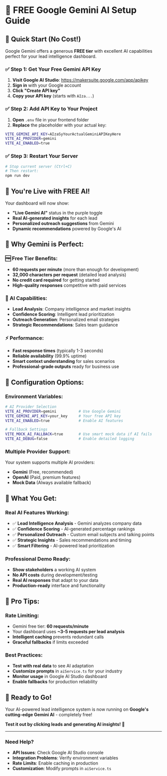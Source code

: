 # 🎯 **FREE Google Gemini AI Setup Guide**

## 🚀 **Quick Start (No Cost!)**

Google Gemini offers a generous **FREE tier** with excellent AI capabilities perfect for your lead intelligence dashboard.

### **✅ Step 1: Get Your Free Gemini API Key**

1. **Visit Google AI Studio**: https://makersuite.google.com/app/apikey
2. **Sign in** with your Google account
3. **Click "Create API key"**
4. **Copy your API key** (starts with `AIza...`)

### **✅ Step 2: Add API Key to Your Project**

1. **Open** `.env` file in your frontend folder
2. **Replace** the placeholder with your actual key:
```bash
VITE_GEMINI_API_KEY=AIzaSyYourActualGeminiAPIKeyHere
VITE_AI_PROVIDER=gemini
VITE_AI_ENABLED=true
```

### **✅ Step 3: Restart Your Server**

```bash
# Stop current server (Ctrl+C)
# Then restart:
npm run dev
```

## 🎉 **You're Live with FREE AI!**

Your dashboard will now show:
- **"Live Gemini AI"** status in the purple toggle
- **Real AI-generated insights** for each lead
- **Personalized outreach suggestions** from Gemini
- **Dynamic recommendations** powered by Google's AI

## 💎 **Why Gemini is Perfect:**

### **🆓 Free Tier Benefits:**
- **60 requests per minute** (more than enough for development)
- **32,000 characters per request** (detailed lead analysis)
- **No credit card required** for getting started
- **High-quality responses** competitive with paid services

### **🧠 AI Capabilities:**
- **Lead Analysis**: Company intelligence and market insights
- **Confidence Scoring**: Intelligent lead prioritization  
- **Outreach Generation**: Personalized email strategies
- **Strategic Recommendations**: Sales team guidance

### **⚡ Performance:**
- **Fast response times** (typically 1-3 seconds)
- **Reliable availability** (99.9% uptime)
- **Smart context understanding** for sales scenarios
- **Professional-grade outputs** ready for business use

## 🔧 **Configuration Options:**

### **Environment Variables:**
```bash
# AI Provider Selection
VITE_AI_PROVIDER=gemini          # Use Google Gemini
VITE_GEMINI_API_KEY=your_key     # Your free API key
VITE_AI_ENABLED=true             # Enable AI features

# Fallback Settings
VITE_MOCK_AI_FALLBACK=true       # Use smart mock data if AI fails
VITE_AI_DEBUG=false              # Enable detailed logging
```

### **Multiple Provider Support:**
Your system supports multiple AI providers:
- **Gemini** (Free, recommended)
- **OpenAI** (Paid, premium features)
- **Mock Data** (Always available fallback)

## 🎯 **What You Get:**

### **Real AI Features Working:**
- ✅ **Lead Intelligence Analysis** - Gemini analyzes company data
- ✅ **Confidence Scoring** - AI-generated percentage rankings
- ✅ **Personalized Outreach** - Custom email subjects and talking points
- ✅ **Strategic Insights** - Sales recommendations and timing
- ✅ **Smart Filtering** - AI-powered lead prioritization

### **Professional Demo Ready:**
- **Show stakeholders** a working AI system
- **No API costs** during development/testing
- **Real AI responses** that adapt to your data
- **Production-ready** interface and functionality

## 🚨 **Pro Tips:**

### **Rate Limiting:**
- Gemini free tier: **60 requests/minute**
- Your dashboard uses **~3-5 requests per lead analysis**
- **Intelligent caching** prevents redundant calls
- **Graceful fallbacks** if limits exceeded

### **Best Practices:**
- **Test with real data** to see AI adaptation
- **Customize prompts** in `aiService.ts` for your industry
- **Monitor usage** in Google AI Studio dashboard
- **Enable fallbacks** for production reliability

## 🎉 **Ready to Go!**

Your AI-powered lead intelligence system is now running on **Google's cutting-edge Gemini AI** - completely free!

**Test it out by clicking leads and generating AI insights! 🚀**

---

### **Need Help?**
- **API Issues**: Check Google AI Studio console
- **Integration Problems**: Verify environment variables
- **Rate Limits**: Enable caching in production
- **Customization**: Modify prompts in `aiService.ts`